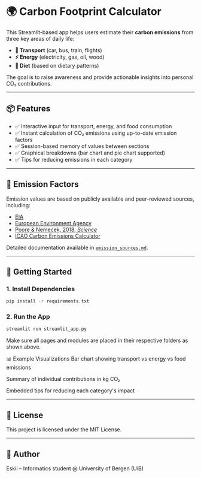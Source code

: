 # 🌍 Carbon Footprint Calculator

This Streamlit-based app helps users estimate their **carbon emissions** from three key areas of daily life:

- **🚗 Transport** (car, bus, train, flights)
- **⚡ Energy** (electricity, gas, oil, wood)
- **🥗 Diet** (based on dietary patterns)

The goal is to raise awareness and provide actionable insights into personal CO₂ contributions.

---

## 📦 Features

- ✅ Interactive input for transport, energy, and food consumption
- ✅ Instant calculation of CO₂ emissions using up-to-date emission factors
- ✅ Session-based memory of values between sections
- ✅ Graphical breakdowns (bar chart and pie chart supported)
- ✅ Tips for reducing emissions in each category

---


## 🧮 Emission Factors

Emission values are based on publicly available and peer-reviewed sources, including:

- [EIA](https://www.eia.gov/environment/emissions/co2_vol_mass.php)
- [European Environment Agency](https://www.eea.europa.eu/)
- [Poore & Nemecek, 2018, *Science*](https://science.sciencemag.org/content/360/6392/987)
- [ICAO Carbon Emissions Calculator](https://www.icao.int)

Detailed documentation available in [`emission_sources.md`](./emission_sources.md).

---

## 🚀 Getting Started

### 1. Install Dependencies

```bash
pip install -r requirements.txt
```
### 2. Run the App

```bash
streamlit run streamlit_app.py
```
Make sure all pages and modules are placed in their respective folders as shown above.

📊 Example Visualizations
Bar chart showing transport vs energy vs food emissions

Summary of individual contributions in kg CO₂

Embedded tips for reducing each category's impact

---

## 📃 License
This project is licensed under the MIT License.

---

## 👤 Author

Eskil – Informatics student @ University of Bergen (UiB)

